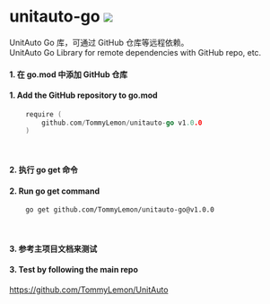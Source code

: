 # unitauto-go  [![](https://jitpack.io/v/TommyLemon/unitauto-go.svg)](https://jitpack.io/#TommyLemon/unitauto-go)
UnitAuto Go 库，可通过 GitHub 仓库等远程依赖。<br />
UnitAuto Go Library for remote dependencies with GitHub repo, etc.

#### 1. 在 go.mod 中添加 GitHub 仓库
#### 1. Add the GitHub repository to go.mod
```go
	require (
		github.com/TommyLemon/unitauto-go v1.0.0
	)
```
<br />

#### 2. 执行 go get 命令
#### 2. Run go get command
```sh
	go get github.com/TommyLemon/unitauto-go@v1.0.0
```

<br />

#### 3. 参考主项目文档来测试
#### 3. Test by following the main repo

https://github.com/TommyLemon/UnitAuto
